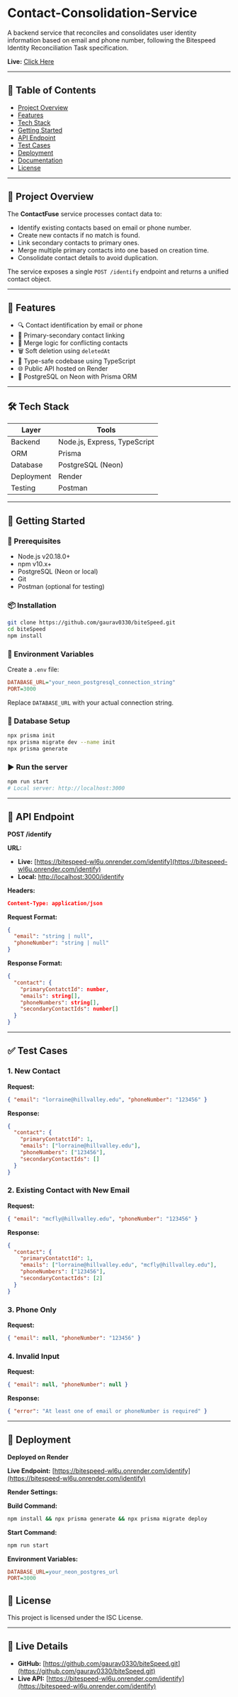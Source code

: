 # Contact-Consolidation-Service

A backend service that reconciles and consolidates user identity information based on email and phone number, following the Bitespeed Identity Reconciliation Task specification.

**Live:** [Click Here](https://bitespeed-wl6u.onrender.com/identify)  

---

## 📌 Table of Contents

- [Project Overview](#project-overview)
- [Features](#features)
- [Tech Stack](#tech-stack)
- [Getting Started](#getting-started)
- [API Endpoint](#api-endpoint)
- [Test Cases](#test-cases)
- [Deployment](#deployment)
- [Documentation](#documentation)
- [License](#license)

---

## 🧩 Project Overview

The **ContactFuse** service processes contact data to:

- Identify existing contacts based on email or phone number.
- Create new contacts if no match is found.
- Link secondary contacts to primary ones.
- Merge multiple primary contacts into one based on creation time.
- Consolidate contact details to avoid duplication.

The service exposes a single `POST /identify` endpoint and returns a unified contact object.

---

## 🚀 Features

- 🔍 Contact identification by email or phone
- 🔗 Primary-secondary contact linking
- 🔁 Merge logic for conflicting contacts
- 🗑️ Soft deletion using `deletedAt`
- 📐 Type-safe codebase using TypeScript
- 🌐 Public API hosted on Render
- 💾 PostgreSQL on Neon with Prisma ORM

---

## 🛠️ Tech Stack

| Layer       | Tools                         |
|-------------|-------------------------------|
| Backend     | Node.js, Express, TypeScript  |
| ORM         | Prisma                        |
| Database    | PostgreSQL (Neon)             |
| Deployment  | Render                        |
| Testing     | Postman                       |

---

## 🧪 Getting Started

### 🔧 Prerequisites

- Node.js v20.18.0+
- npm v10.x+
- PostgreSQL (Neon or local)
- Git
- Postman (optional for testing)

### 📦 Installation

```bash
git clone https://github.com/gaurav0330/biteSpeed.git
cd biteSpeed
npm install
```

### 🔐 Environment Variables

Create a `.env` file:

```ini
DATABASE_URL="your_neon_postgresql_connection_string"
PORT=3000
```

Replace `DATABASE_URL` with your actual connection string.

### 🧱 Database Setup

```bash
npx prisma init
npx prisma migrate dev --name init
npx prisma generate
```

### ▶️ Run the server

```bash
npm run start
# Local server: http://localhost:3000
```

---

## 📡 API Endpoint

**POST /identify**

**URL:**

- **Live:** [https://bitespeed-wl6u.onrender.com/identify](https://bitespeed-wl6u.onrender.com/identify)
- **Local:** [http://localhost:3000/identify](http://localhost:3000/identify)

**Headers:**
```json
Content-Type: application/json
```

**Request Format:**

```json
{
  "email": "string | null",
  "phoneNumber": "string | null"
}
```

**Response Format:**

```json
{
  "contact": {
    "primaryContatctId": number,
    "emails": string[],
    "phoneNumbers": string[],
    "secondaryContactIds": number[]
  }
}
```

---

## ✅ Test Cases

### 1. New Contact

**Request:**

```json
{ "email": "lorraine@hillvalley.edu", "phoneNumber": "123456" }
```

**Response:**

```json
{
  "contact": {
    "primaryContatctId": 1,
    "emails": ["lorraine@hillvalley.edu"],
    "phoneNumbers": ["123456"],
    "secondaryContactIds": []
  }
}
```

### 2. Existing Contact with New Email

**Request:**

```json
{ "email": "mcfly@hillvalley.edu", "phoneNumber": "123456" }
```

**Response:**

```json
{
  "contact": {
    "primaryContatctId": 1,
    "emails": ["lorraine@hillvalley.edu", "mcfly@hillvalley.edu"],
    "phoneNumbers": ["123456"],
    "secondaryContactIds": [2]
  }
}
```

### 3. Phone Only

**Request:**

```json
{ "email": null, "phoneNumber": "123456" }
```

### 4. Invalid Input

**Request:**

```json
{ "email": null, "phoneNumber": null }
```

**Response:**

```json
{ "error": "At least one of email or phoneNumber is required" }
```

---

## 🚀 Deployment

**Deployed on Render**

**Live Endpoint:** [https://bitespeed-wl6u.onrender.com/identify](https://bitespeed-wl6u.onrender.com/identify)

**Render Settings:**

**Build Command:**

```bash
npm install && npx prisma generate && npx prisma migrate deploy
```

**Start Command:**

```bash
npm run start
```

**Environment Variables:**

```ini
DATABASE_URL=your_neon_postgres_url
PORT=3000
```

## 📄 License

This project is licensed under the ISC License.

---

## 🔗  Live Details

- **GitHub:** [https://github.com/gaurav0330/biteSpeed.git](https://github.com/gaurav0330/biteSpeed.git)
- **Live API:** [https://bitespeed-wl6u.onrender.com/identify](https://bitespeed-wl6u.onrender.com/identify)
